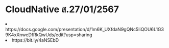 # CloudNative ส.27/01/2567
<li>https://docs.google.com/presentation/d/1m6K_UXfdaN9gQNc5IiQOU6L1G39K4xXnweDfRkQwUds/edit?usp=sharing</li>
<li>https://bit.ly/4aNSEbD</li>

